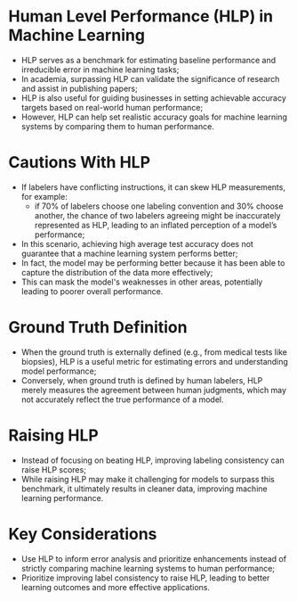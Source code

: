 # Human Level Performance (HLP) in Machine Learning

 - HLP serves as a benchmark for estimating baseline performance and irreducible error in machine learning tasks;
 - In academia, surpassing HLP can validate the significance of research and assist in publishing papers;
 - HLP is also useful for guiding businesses in setting achievable accuracy targets based on real-world human performance;
 - However, HLP can help set realistic accuracy goals for machine learning systems by comparing them to human performance.

# Cautions With HLP

 - If labelers have conflicting instructions, it can skew HLP measurements, for example:
    - if 70% of labelers choose one labeling convention and 30% choose another, the chance of two labelers agreeing might be inaccurately represented as HLP, leading to an inflated perception of a model’s performance;
 - In this scenario, achieving high average test accuracy does not guarantee that a machine learning system performs better;
 - In fact, the model may be performing better because it has been able to capture the distribution of the data more effectively;
 - This can mask the model's weaknesses in other areas, potentially leading to poorer overall performance.

# Ground Truth Definition

 - When the ground truth is externally defined (e.g., from medical tests like biopsies), HLP is a useful metric for estimating errors and understanding model performance;
 - Conversely, when ground truth is defined by human labelers, HLP merely measures the agreement between human judgments, which may not accurately reflect the true performance of a model.

# Raising HLP 

 - Instead of focusing on beating HLP, improving labeling consistency can raise HLP scores;
 - While raising HLP may make it challenging for models to surpass this benchmark, it ultimately results in cleaner data, improving machine learning performance.

# Key Considerations

 - Use HLP to inform error analysis and prioritize enhancements instead of strictly comparing machine learning systems to human performance;
 - Prioritize improving label consistency to raise HLP, leading to better learning outcomes and more effective applications.